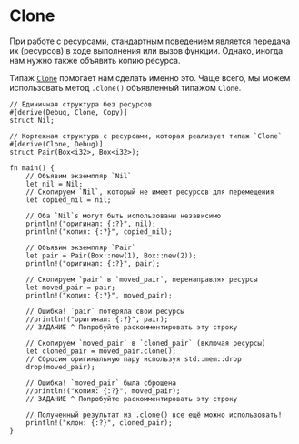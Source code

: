 # Clone

При работе с ресурсами, стандартным поведением является передача их (ресурсов)
в ходе выполнения или вызов функции. Однако, иногда нам нужно
также объявить копию ресурса.

Типаж [`Clone`][clone] помогает нам сделать именно это. Чаще всего, мы можем
использовать метод `.clone()` объявленный типажом `Clone`.

```rust,editable
// Единичная структура без ресурсов
#[derive(Debug, Clone, Copy)]
struct Nil;

// Кортежная структура с ресурсами, которая реализует типаж `Clone`
#[derive(Clone, Debug)]
struct Pair(Box<i32>, Box<i32>);

fn main() {
    // Объявим экземпляр `Nil`
    let nil = Nil;
    // Скопируем `Nil`, который не имеет ресурсов для перемещения
    let copied_nil = nil;

    // Оба `Nil`s могут быть использованы независимо
    println!("оригинал: {:?}", nil);
    println!("копия: {:?}", copied_nil);

    // Объявим экземпляр `Pair`
    let pair = Pair(Box::new(1), Box::new(2));
    println!("оригинал: {:?}", pair);

    // Скопируем `pair` в `moved_pair`, перенаправляя ресурсы
    let moved_pair = pair;
    println!("копия: {:?}", moved_pair);

    // Ошибка! `pair` потеряла свои ресурсы
    //println!("оригинал: {:?}", pair);
    // ЗАДАНИЕ ^ Попробуйте раскомментировать эту строку

    // Скопируем `moved_pair` в `cloned_pair` (включая ресурсы)
    let cloned_pair = moved_pair.clone();
    // Сбросим оригинальную пару используя std::mem::drop
    drop(moved_pair);

    // Ошибка! `moved_pair` была сброшена
    //println!("копия: {:?}", moved_pair);
    // ЗАДАНИЕ ^ Попробуйте раскомментировать эту строку

    // Полученный результат из .clone() все ещё можно использовать!
    println!("клон: {:?}", cloned_pair);
}
```

[clone]: https://doc.rust-lang.org/std/clone/trait.Clone.html